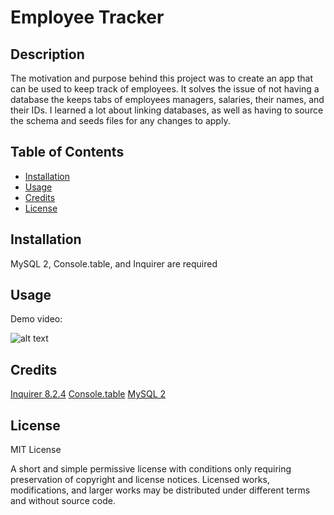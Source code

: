 # Employee Tracker

## Description

The motivation and purpose behind this project was to create an app that can be used to keep track of employees. It solves the issue of not having a database the keeps tabs of employees managers, salaries, their names, and their IDs. I learned a lot about linking databases, as well as having to source the schema and seeds files for any changes to apply.

## Table of Contents

- [Installation](#installation)
- [Usage](#usage)
- [Credits](#credits)
- [License](#license)

## Installation

MySQL 2, Console.table, and Inquirer are required

## Usage

Demo video:


![alt text](assets/images/screenshot.png)


## Credits

[Inquirer 8.2.4](https://www.npmjs.com/package/inquirer/v/8.2.4)
[Console.table](https://www.npmjs.com/package/console.table)
[MySQL 2](https://www.npmjs.com/package/mysql2)

## License

MIT License

A short and simple permissive license with conditions only requiring preservation of copyright and license notices. Licensed works, modifications, and larger works may be distributed under different terms and without source code.